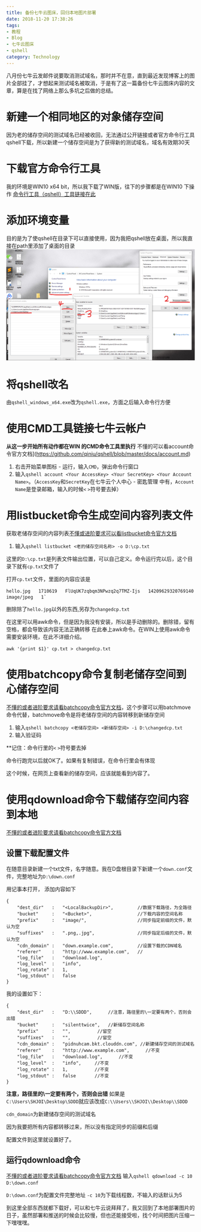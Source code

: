 ```yaml
---
title: 备份七牛云图床，回归本地图片部署
date: 2018-11-20 17:38:26
tags:
- 教程
- Blog
- 七牛云图床
- qshell
category: Technology
---
```


八月份七牛云发邮件说要取消测试域名，那时并不在意，直到最近发现博客上的图片全部挂了，才想起来测试域名被取消，于是有了这一篇备份七牛云图床内容的文章，算是在找了网络上那么多坑之后做的总结。
<!--more-->

# 新建一个相同地区的对象储存空间
因为老的储存空间的测试域名已经被收回，无法通过公开链接或者官方命令行工具qshell下载，所以新建一个储存空间是为了获得新的测试域名，域名有效期30天

# 下载官方命令行工具

我的环境是WIN10 x64 bit，所以我下载了WIN版，往下的步骤都是在WIN10 下操作
[命令行工具（qshell）工具链接在此](https://developer.qiniu.com/kodo/tools/1302/qshell)

# 添加环境变量
目的是为了使qshell在目录下可以直接使用，因为我把qshell放在桌面，所以我直接在path里添加了桌面的目录
![13](\images\post\13.png)

# 将qshell改名
由`qshell_windows_x64.exe`改为`qshell.exe`，方面之后输入命令行方便

# 使用CMD工具链接七牛云帐户
**从这一步开始所有动作都在WIN 的CMD命令工具里执行**
不懂的可以看account命令官方文档](https://github.com/qiniu/qshell/blob/master/docs/account.md)

1. 右击开始菜单图标 - 运行，输入`CMD`，弹出命令行窗口
2. 输入`qshell account <Your AccessKey> <Your SecretKey> <Your Account Name>`。（`AccessKey`和`SecretKey`在七牛云个人中心 - 密匙管理 中有，`Account Name`是登录邮箱，输入的时候`<` `>`符号要去掉）

# 用listbucket命令生成空间内容列表文件
获取老储存空间的内容列表[不懂或进阶要求可以看listbucket命令官方文档](https://github.com/qiniu/qshell/blob/master/docs/listbucket.md)

1. 输入`qshell listbucket <老的储存空间名称> -o D:\cp.txt`

这里的`D:\cp.txt`是列表文件输出位置，可以自己定义。命令运行完以后，这个目录下就有`cp.txt`文件了

打开`cp.txt`文件，里面的内容应该是
```
hello.jpg   1710619   FlUqUK7zqbqm3NPwzq2q7TMZ-Ijs   14209629320769140   image/jpeg   1`
```
删除除了`hello.jpg`以外的东西,另存为`changedcp.txt`
>
在这里可以用awk命令，但是因为我没有安装，所以是手动删除的。删除错，留有空格，都会导致该内容无法正确转移
在此奉上awk命令。在WIN上使用awk命令需要安装环境，在此不详细介绍。
```
awk '{print $1}' cp.txt > changedcp.txt
```

# 使用batchcopy命令复制老储存空间到心储存空间
[不懂的或者进阶要求请看batchcopy命令官方文档](https://github.com/qiniu/qshell/blob/master/docs/batchcopy.md)，这个步骤可以用batchmove命令代替，batchmove命令是将老储存空间的内容转移到新储存空间

1. 输入`qshell batchcopy <老储存空间> <新储存空间> -i D:\changedcp.txt`
2. 输入验证码

**记住：命令行里的`<` `>`符号要去掉

命令行跑完以后就OK了。如果有复制错误，在命令行里会有体现

这个时候，在网页上查看新的储存空间，应该就能看到内容了。

# 使用qdownload命令下载储存空间内容到本地
[不懂的或者进阶要求请看batchcopy命令官方文档](https://github.com/qiniu/qshell/blob/master/docs/qdownload.md)

## 设置下载配置文件
在随意目录新建一个txt文件，名字随意。我在D盘根目录下新建一个`down.conf`文件，完整地址为`D:\down.conf`

用记事本打开，
添加内容如下
```
{
    "dest_dir"   :   "<LocalBackupDir>",         //数据下载路径，为全路径
    "bucket"     :   "<Bucket>",                 //下载内容的空间名称
    "prefix"     :   "image/",                   //同步指定前缀的文件，默认为空
    "suffixes"   :   ".png,.jpg",                //同步指定后缀的文件，默认为空
    "cdn_domain" :   "down.example.com",         //设置下载的CDN域名
    "referer"    :   "http://www.example.com",   //
    "log_file"   :   "download.log",
    "log_level"  :   "info",
    "log_rotate" :   1,
    "log_stdout" :   false
}
```
我的设置如下：
```
{
    "dest_dir"   :   "D:\\SDDD",      //注意，路径里的\一定要有两个，否则会出错
    "bucket"     :   "silenttwice",   //新储存空间名称
    "prefix"     :   "",          //留空
    "suffixes"   :   "",          //留空
    "cdn_domain" :   "pidnuhcam.bkt.clouddn.com", //新建储存空间的测试域名
    "referer"    :   "http://www.example.com",      //不变 
    "log_file"   :   "download.log",      //不变
    "log_level"  :   "info",     //不变
    "log_rotate" :   1,          //不变
    "log_stdout" :   false       //不变
}
```
**注意，路径里的\一定要有两个，否则会出错**
如果是`C:\Users\SHJOI\Desktop\SDDD`就应该改成`C:\\Users\\SHJOI\\Desktop\\SDDD`

`cdn_domain`为新建储存空间的测试域名

因为我要把所有内容都转移过来，所以没有指定同步的前缀和后缀

配置文件到这里就设置好了。

## 运行qdownload命令
[不懂的或者进阶要求请看batchcopy命令官方文档](https://github.com/qiniu/qshell/blob/master/docs/qdownload.md)
输入`qshell qdownload -c 10 D:\down.conf`

`D:\down.conf`为配置文件完整地址
`-c 10`为下载线程数，不输入的话默认为5

到这里全部东西就都下载好，可以和七牛云说拜拜了，我又回到了本地部署图片的日子，虽然部署和推送的时候会比较慢，但也还能接受啦，找个时间把图片压缩一下嘿嘿嘿。